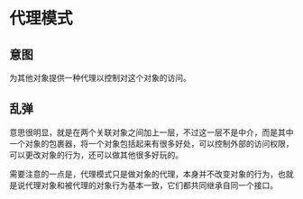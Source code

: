 # 代理模式

## 意图

为其他对象提供一种代理以控制对这个对象的访问。

## 乱弹

意思很明显，就是在两个关联对象之间加上一层，不过这一层不是中介，而是其中一个对象的包裹器，将一个对象包括起来有很多好处，可以控制外部的访问权限，可以更改对象的行为，还可以做其他很多好玩的。

需要注意的一点是，代理模式只是做对象的代理，本身并不改变对象的行为，也就是说代理对象和被代理的对象行为基本一致，它们都共同继承自同一个接口。



